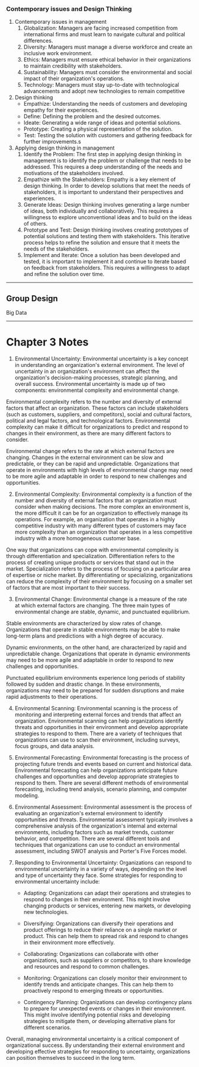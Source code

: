 ### Contemporary issues and Design Thinking

1. Contemporary issues in management
	1. Globalization: Managers are facing increased competition from international firms and must learn to navigate cultural and political differences.
	2. Diversity: Managers must manage a diverse workforce and create an inclusive work environment.
	3. Ethics: Managers must ensure ethical behavior in their organizations to maintain credibility with stakeholders.
	4. Sustainability: Managers must consider the environmental and social impact of their organization's operations.
	5. Technology: Managers must stay up-to-date with technological advancements and adopt new technologies to remain competitive
 2. Design thinking
	 - Empathize: Understanding the needs of customers and developing empathy for their experiences.
	 - Define: Defining the problem and the desired outcomes.
	 - Ideate: Generating a wide range of ideas and potential solutions.
	 - Prototype: Creating a physical representation of the solution.
	 - Test: Testing the solution with customers and gathering feedback for further improvements.s
3. Applying design thinking in management
	1. Identify the Problem: The first step in applying design thinking in management is to identify the problem or challenge that needs to be addressed. This requires a deep understanding of the needs and motivations of the stakeholders involved.
	2. Empathize with the Stakeholders: Empathy is a key element of design thinking. In order to develop solutions that meet the needs of stakeholders, it is important to understand their perspectives and experiences.
	3. Generate Ideas: Design thinking involves generating a large number of ideas, both individually and collaboratively. This requires a willingness to explore unconventional ideas and to build on the ideas of others.
	4. Prototype and Test: Design thinking involves creating prototypes of potential solutions and testing them with stakeholders. This iterative process helps to refine the solution and ensure that it meets the needs of the stakeholders.
	5. Implement and Iterate: Once a solution has been developed and tested, it is important to implement it and continue to iterate based on feedback from stakeholders. This requires a willingness to adapt and refine the solution over time.
---

Group Design
---
Big Data

---

# Chapter 3 Notes

1. Environmental Uncertainty: Environmental uncertainty is a key concept in understanding an organization's external environment. The level of uncertainty in an organization's environment can affect the organization's decision-making processes, strategic planning, and overall success. Environmental uncertainty is made up of two components: environmental complexity and environmental change.

Environmental complexity refers to the number and diversity of external factors that affect an organization. These factors can include stakeholders (such as customers, suppliers, and competitors), social and cultural factors, political and legal factors, and technological factors. Environmental complexity can make it difficult for organizations to predict and respond to changes in their environment, as there are many different factors to consider.

Environmental change refers to the rate at which external factors are changing. Changes in the external environment can be slow and predictable, or they can be rapid and unpredictable. Organizations that operate in environments with high levels of environmental change may need to be more agile and adaptable in order to respond to new challenges and opportunities.

2. Environmental Complexity: Environmental complexity is a function of the number and diversity of external factors that an organization must consider when making decisions. The more complex an environment is, the more difficult it can be for an organization to effectively manage its operations. For example, an organization that operates in a highly competitive industry with many different types of customers may face more complexity than an organization that operates in a less competitive industry with a more homogeneous customer base.

One way that organizations can cope with environmental complexity is through differentiation and specialization. Differentiation refers to the process of creating unique products or services that stand out in the market. Specialization refers to the process of focusing on a particular area of expertise or niche market. By differentiating or specializing, organizations can reduce the complexity of their environment by focusing on a smaller set of factors that are most important to their success.

3. Environmental Change: Environmental change is a measure of the rate at which external factors are changing. The three main types of environmental change are stable, dynamic, and punctuated equilibrium.

Stable environments are characterized by slow rates of change. Organizations that operate in stable environments may be able to make long-term plans and predictions with a high degree of accuracy.

Dynamic environments, on the other hand, are characterized by rapid and unpredictable change. Organizations that operate in dynamic environments may need to be more agile and adaptable in order to respond to new challenges and opportunities.

Punctuated equilibrium environments experience long periods of stability followed by sudden and drastic change. In these environments, organizations may need to be prepared for sudden disruptions and make rapid adjustments to their operations.

4. Environmental Scanning: Environmental scanning is the process of monitoring and interpreting external forces and trends that affect an organization. Environmental scanning can help organizations identify threats and opportunities in their environment and develop appropriate strategies to respond to them. There are a variety of techniques that organizations can use to scan their environment, including surveys, focus groups, and data analysis.

5. Environmental Forecasting: Environmental forecasting is the process of projecting future trends and events based on current and historical data. Environmental forecasting can help organizations anticipate future challenges and opportunities and develop appropriate strategies to respond to them. There are several different methods of environmental forecasting, including trend analysis, scenario planning, and computer modeling.

6. Environmental Assessment: Environmental assessment is the process of evaluating an organization's external environment to identify opportunities and threats. Environmental assessment typically involves a comprehensive analysis of the organization's internal and external environments, including factors such as market trends, customer behavior, and competition. There are several different tools and techniques that organizations can use to conduct an environmental assessment, including SWOT analysis and Porter's Five Forces model.

7. Responding to Environmental Uncertainty: Organizations can respond to environmental uncertainty in a variety of ways, depending on the level and type of uncertainty they face. Some strategies for responding to environmental uncertainty include:

	- Adapting: Organizations can adapt their operations and strategies to respond to changes in their environment. This might involve changing products or services, entering new markets, or developing new technologies.
	
	- Diversifying: Organizations can diversify their operations and product offerings to reduce their reliance on a single market or product. This can help them to spread risk and respond to changes in their environment more effectively.
	
	- Collaborating: Organizations can collaborate with other organizations, such as suppliers or competitors, to share knowledge and resources and respond to common challenges.
	
	- Monitoring: Organizations can closely monitor their environment to identify trends and anticipate changes. This can help them to proactively respond to emerging threats or opportunities.
	
	- Contingency Planning: Organizations can develop contingency plans to prepare for unexpected events or changes in their environment. This might involve identifying potential risks and developing strategies to mitigate them, or developing alternative plans for different scenarios.


Overall, managing environmental uncertainty is a critical component of organizational success. By understanding their external environment and developing effective strategies for responding to uncertainty, organizations can position themselves to succeed in the long term.
